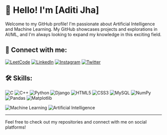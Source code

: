 # 👋 Hello! I'm [Aditi Jha]

Welcome to my GitHub profile! I'm passionate about Artificial Intelligence and Machine Learning. My GitHub showcases projects and explorations in AI/ML, and I'm always looking to expand my knowledge in this exciting field. 
 

## 🔗 Connect with me:
[![LeetCode](https://img.shields.io/badge/LeetCode-orange?style=for-the-badge&logo=leetcode)](https://leetcode.com/u/aditijha2510/) 
[![LinkedIn](https://img.shields.io/badge/LinkedIn-blue?style=for-the-badge&logo=linkedin)](https://www.linkedin.com/in/aditi-jha-85684929b/)
[![Instagram](https://img.shields.io/badge/Instagram-E4405F?style=for-the-badge&logo=instagram&logoColor=white)](https://www.instagram.com/ad_iti25_10/?next=%2F)
[![Twitter](https://img.shields.io/badge/Twitter-1DA1F2?style=for-the-badge&logo=twitter&logoColor=white)](https://x.com/aditijha2510)

## 🛠 Skills:
![C](https://img.shields.io/badge/C-00599C?style=for-the-badge&logo=c&logoColor=white)
![C++](https://img.shields.io/badge/C++-00599C?style=for-the-badge&logo=cplusplus&logoColor=white)
![Python](https://img.shields.io/badge/Python-3776AB?style=for-the-badge&logo=python&logoColor=white)
![Django](https://img.shields.io/badge/Django-092E20?style=for-the-badge&logo=django&logoColor=white)
![HTML5](https://img.shields.io/badge/HTML5-E34F26?style=for-the-badge&logo=html5&logoColor=white)
![CSS3](https://img.shields.io/badge/CSS3-1572B6?style=for-the-badge&logo=css3&logoColor=white)
![MySQL](https://img.shields.io/badge/MySQL-4479A1?style=for-the-badge&logo=mysql&logoColor=white)
![NumPy](https://img.shields.io/badge/NumPy-013243?style=for-the-badge&logo=numpy&logoColor=white)
![Pandas](https://img.shields.io/badge/Pandas-150458?style=for-the-badge&logo=pandas&logoColor=white)
![Matplotlib](https://img.shields.io/badge/Matplotlib-3776AB?style=for-the-badge&logo=python&logoColor=white)

![Machine Learning](https://img.shields.io/badge/Machine_Learning-3498DB?style=for-the-badge&logo=ml&logoColor=white)
![Artificial Intelligence](https://img.shields.io/badge/Artificial_Intelligence-9B59B6?style=for-the-badge&logo=ai&logoColor=white)


---

Feel free to check out my repositories and connect with me on social platforms!
